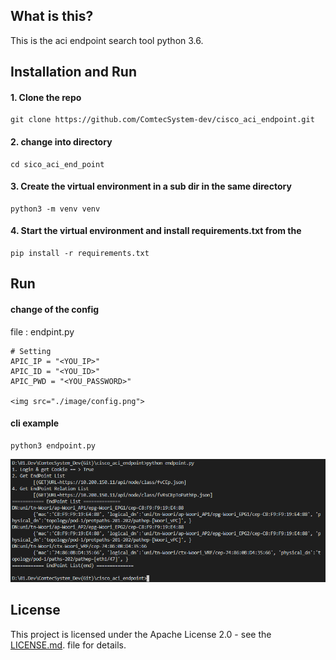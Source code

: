 ## What is this?
This is the aci endpoint search tool python 3.6.

## Installation and Run
#### 1. Clone the repo
	git clone https://github.com/ComtecSystem-dev/cisco_aci_endpoint.git

#### 2. change into directory
	cd sico_aci_end_point

#### 3. Create the virtual environment in a sub dir in the same directory
	python3 -m venv venv

#### 4. Start the virtual environment and install requirements.txt from the 
	pip install -r requirements.txt 

## Run

#### change of the config
file : endpint.py
	
	# Setting
	APIC_IP = "<YOU_IP>"
	APIC_ID = "<YOU_ID>"
	APIC_PWD = "<YOU_PASSWORD>"

	<img src="./image/config.png">

#### cli example
	python3 endpoint.py

<img src="./image/run.png">

## License
This project is licensed under the Apache License 2.0 - see the [LICENSE.md](./LICENSE.md).   file for details.
